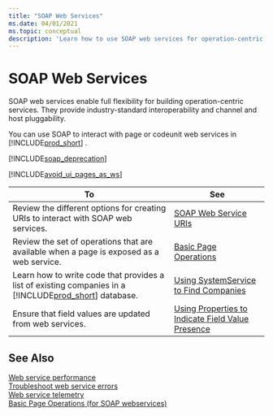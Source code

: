 ```yaml
---
title: "SOAP Web Services"
ms.date: 04/01/2021
ms.topic: conceptual
description: 'Learn how to use SOAP web services for operation-centric services in Business Central. Note: SOAP is being deprecated, consider OData or APIs.'
---
```


# SOAP Web Services

SOAP web services enable full flexibility for building operation-centric services. They provide industry-standard interoperability and channel and host pluggability.  
  
You can use SOAP to interact with page or codeunit web services in [!INCLUDE[prod_short](../developer/includes/prod_short.md)] .  

[!INCLUDE[soap_deprecation](../includes/soap_deprecation_note.md)]

[!INCLUDE[avoid_ui_pages_as_ws](../includes/avoid_ui_pages_as_ws_note.md)]

|To|See|  
|--------|---------|  
|Review the different options for creating URIs to interact with SOAP web services.|[SOAP Web Service URIs](SOAP-Web-Service-URIs.md)|  
|Review the set of operations that are available when a page is exposed as a web service.|[Basic Page Operations](Basic-Page-Operations.md)|  
|Learn how to write code that provides a list of existing companies in a [!INCLUDE[prod_short](../developer/includes/prod_short.md)] database.|[Using SystemService to Find Companies](use-systemservice-to-find-companies.md)|  
|Ensure that field values are updated from web services.|[Using Properties to Indicate Field Value Presence](use-properties-to-indicate-field-value.md)|

## See Also  

[Web service performance](web-service-performance.md)   
[Troubleshoot web service errors](web-service-troubleshooting.md)   
[Web service telemetry](web-service-telemetry.md)   
[Basic Page Operations (for SOAP webservices)](Basic-Page-Operations.md)   